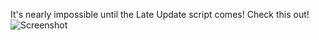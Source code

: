 It's nearly impossible until the Late Update script comes! Check this out!
![Screenshot](https://cdn.discordapp.com/attachments/788803873330298880/795070828722913290/InShot_20210103_062231307.jpg)